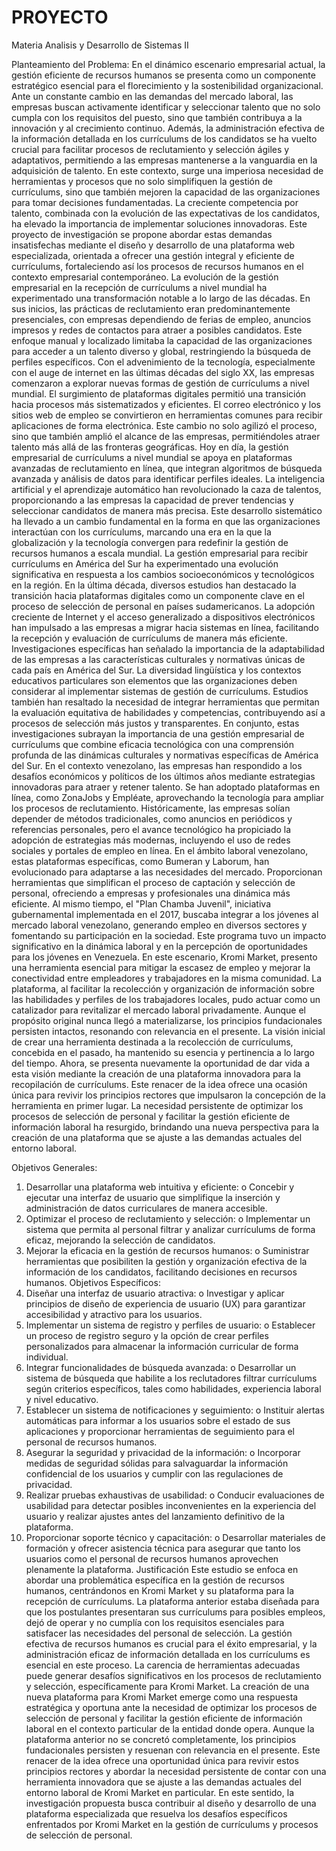 # PROYECTO
Materia Analisis y Desarrollo de Sistemas II


Planteamiento del Problema:
En el dinámico escenario empresarial actual, la gestión eficiente de recursos humanos se presenta como un componente estratégico esencial para el florecimiento y la sostenibilidad organizacional. Ante un constante cambio en las demandas del mercado laboral, las empresas buscan activamente identificar y seleccionar talento que no solo cumpla con los requisitos del puesto, sino que también contribuya a la innovación y al crecimiento continuo. Además, la administración efectiva de la información detallada en los currículums de los candidatos se ha vuelto crucial para facilitar procesos de reclutamiento y selección ágiles y adaptativos, permitiendo a las empresas mantenerse a la vanguardia en la adquisición de talento.
En este contexto, surge una imperiosa necesidad de herramientas y procesos que no solo simplifiquen la gestión de currículums, sino que también mejoren la capacidad de las organizaciones para tomar decisiones fundamentadas. La creciente competencia por talento, combinada con la evolución de las expectativas de los candidatos, ha elevado la importancia de implementar soluciones innovadoras. Este proyecto de investigación se propone abordar estas demandas insatisfechas mediante el diseño y desarrollo de una plataforma web especializada, orientada a ofrecer una gestión integral y eficiente de currículums, fortaleciendo así los procesos de recursos humanos en el contexto empresarial contemporáneo.
La evolución de la gestión empresarial en la recepción de currículums a nivel mundial ha experimentado una transformación notable a lo largo de las décadas. En sus inicios, las prácticas de reclutamiento eran predominantemente presenciales, con empresas dependiendo de ferias de empleo, anuncios impresos y redes de contactos para atraer a posibles candidatos. Este enfoque manual y localizado limitaba la capacidad de las organizaciones para acceder a un talento diverso y global, restringiendo la búsqueda de perfiles específicos.
Con el advenimiento de la tecnología, especialmente con el auge de internet en las últimas décadas del siglo XX, las empresas comenzaron a explorar nuevas formas de gestión de currículums a nivel mundial. El surgimiento de plataformas digitales permitió una transición hacia procesos más sistematizados y eficientes. El correo electrónico y los sitios web de empleo se convirtieron en herramientas comunes para recibir aplicaciones de forma electrónica. Este cambio no solo agilizó el proceso, sino que también amplió el alcance de las empresas, permitiéndoles atraer talento más allá de las fronteras geográficas.
Hoy en día, la gestión empresarial de currículums a nivel mundial se apoya en plataformas avanzadas de reclutamiento en línea, que integran algoritmos de búsqueda avanzada y análisis de datos para identificar perfiles ideales. La inteligencia artificial y el aprendizaje automático han revolucionado la caza de talentos, proporcionando a las empresas la capacidad de prever tendencias y seleccionar candidatos de manera más precisa. Este desarrollo sistemático ha llevado a un cambio fundamental en la forma en que las organizaciones interactúan con los currículums, marcando una era en la que la globalización y la tecnología convergen para redefinir la gestión de recursos humanos a escala mundial.
La gestión empresarial para recibir currículums en América del Sur ha experimentado una evolución significativa en respuesta a los cambios socioeconómicos y tecnológicos en la región. En la última década, diversos estudios han destacado la transición hacia plataformas digitales como un componente clave en el proceso de selección de personal en países sudamericanos. La adopción creciente de Internet y el acceso generalizado a dispositivos electrónicos han impulsado a las empresas a migrar hacia sistemas en línea, facilitando la recepción y evaluación de currículums de manera más eficiente.
Investigaciones específicas han señalado la importancia de la adaptabilidad de las empresas a las características culturales y normativas únicas de cada país en América del Sur. La diversidad lingüística y los contextos educativos particulares son elementos que las organizaciones deben considerar al implementar sistemas de gestión de currículums. Estudios también han resaltado la necesidad de integrar herramientas que permitan la evaluación equitativa de habilidades y competencias, contribuyendo así a procesos de selección más justos y transparentes. En conjunto, estas investigaciones subrayan la importancia de una gestión empresarial de currículums que combine eficacia tecnológica con una comprensión profunda de las dinámicas culturales y normativas específicas de América del Sur.
En el contexto venezolano, las empresas han respondido a los desafíos económicos y políticos de los últimos años mediante estrategias innovadoras para atraer y retener talento. Se han adoptado plataformas en línea, como ZonaJobs y Empléate, aprovechando la tecnología para ampliar los procesos de reclutamiento. Históricamente, las empresas solían depender de métodos tradicionales, como anuncios en periódicos y referencias personales, pero el avance tecnológico ha propiciado la adopción de estrategias más modernas, incluyendo el uso de redes sociales y portales de empleo en línea.
En el ámbito laboral venezolano, estas plataformas específicas, como Bumeran y Laborum, han evolucionado para adaptarse a las necesidades del mercado. Proporcionan herramientas que simplifican el proceso de captación y selección de personal, ofreciendo a empresas y profesionales una dinámica más eficiente. Al mismo tiempo, el "Plan Chamba Juvenil", iniciativa gubernamental implementada en el 2017, buscaba integrar a los jóvenes al mercado laboral venezolano, generando empleo en diversos sectores y fomentando su participación en la sociedad. Este programa tuvo un impacto significativo en la dinámica laboral y en la percepción de oportunidades para los jóvenes en Venezuela.
En este escenario, Kromi Market, presento una herramienta esencial para mitigar la escasez de empleo y mejorar la conectividad entre empleadores y trabajadores en la misma comunidad. La plataforma, al facilitar la recolección y organización de información sobre las habilidades y perfiles de los trabajadores locales, pudo actuar como un catalizador para revitalizar el mercado laboral privadamente.  Aunque el propósito original nunca llegó a materializarse, los principios fundacionales persisten intactos, resonando con relevancia en el presente. La visión inicial de crear una herramienta destinada a la recolección de currículums, concebida en el pasado, ha mantenido su esencia y pertinencia a lo largo del tiempo. Ahora, se presenta nuevamente la oportunidad de dar vida a esta visión mediante la creación de una plataforma innovadora para la recopilación de currículums.
Este renacer de la idea ofrece una ocasión única para revivir los principios rectores que impulsaron la concepción de la herramienta en primer lugar. La necesidad persistente de optimizar los procesos de selección de personal y facilitar la gestión eficiente de información laboral ha resurgido, brindando una nueva perspectiva para la creación de una plataforma que se ajuste a las demandas actuales del entorno laboral.


Objetivos Generales:
1.	Desarrollar una plataforma web intuitiva y eficiente:
o	Concebir y ejecutar una interfaz de usuario que simplifique la inserción y administración de datos curriculares de manera accesible.
2.	Optimizar el proceso de reclutamiento y selección:
o	Implementar un sistema que permita al personal filtrar y analizar currículums de forma eficaz, mejorando la selección de candidatos.
3.	Mejorar la eficacia en la gestión de recursos humanos:
o	Suministrar herramientas que posibiliten la gestión y organización efectiva de la información de los candidatos, facilitando decisiones en recursos humanos.
Objetivos Específicos:
1.	Diseñar una interfaz de usuario atractiva:
o	Investigar y aplicar principios de diseño de experiencia de usuario (UX) para garantizar accesibilidad y atractivo para los usuarios.
2.	Implementar un sistema de registro y perfiles de usuario:
o	Establecer un proceso de registro seguro y la opción de crear perfiles personalizados para almacenar la información curricular de forma individual.
3.	Integrar funcionalidades de búsqueda avanzada:
o	Desarrollar un sistema de búsqueda que habilite a los reclutadores filtrar currículums según criterios específicos, tales como habilidades, experiencia laboral y nivel educativo.
4.	Establecer un sistema de notificaciones y seguimiento:
o	Instituir alertas automáticas para informar a los usuarios sobre el estado de sus aplicaciones y proporcionar herramientas de seguimiento para el personal de recursos humanos.
5.	Asegurar la seguridad y privacidad de la información:
o	Incorporar medidas de seguridad sólidas para salvaguardar la información confidencial de los usuarios y cumplir con las regulaciones de privacidad.
6.	Realizar pruebas exhaustivas de usabilidad:
o	Conducir evaluaciones de usabilidad para detectar posibles inconvenientes en la experiencia del usuario y realizar ajustes antes del lanzamiento definitivo de la plataforma.
7.	Proporcionar soporte técnico y capacitación:
o	Desarrollar materiales de formación y ofrecer asistencia técnica para asegurar que tanto los usuarios como el personal de recursos humanos aprovechen plenamente la plataforma.
Justificación
Este estudio se enfoca en abordar una problemática específica en la gestión de recursos humanos, centrándonos en Kromi Market y su plataforma para la recepción de currículums. La plataforma anterior estaba diseñada para que los postulantes presentaran sus currículums para posibles empleos, dejó de operar y no cumplía con los requisitos esenciales para satisfacer las necesidades del personal de selección.
La gestión efectiva de recursos humanos es crucial para el éxito empresarial, y la administración eficaz de información detallada en los currículums es esencial en este proceso. La carencia de herramientas adecuadas puede generar desafíos significativos en los procesos de reclutamiento y selección, específicamente para Kromi Market.
La creación de una nueva plataforma para Kromi Market emerge como una respuesta estratégica y oportuna ante la necesidad de optimizar los procesos de selección de personal y facilitar la gestión eficiente de información laboral en el contexto particular de la entidad donde opera. Aunque la plataforma anterior no se concretó completamente, los principios fundacionales persisten y resuenan con relevancia en el presente. Este renacer de la idea ofrece una oportunidad única para revivir estos principios rectores y abordar la necesidad persistente de contar con una herramienta innovadora que se ajuste a las demandas actuales del entorno laboral de Kromi Market en particular.
En este sentido, la investigación propuesta busca contribuir al diseño y desarrollo de una plataforma especializada que resuelva los desafíos específicos enfrentados por Kromi Market en la gestión de currículums y procesos de selección de personal.

